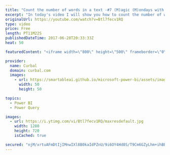 ```yaml
---
title: "Count the number of words in a text -#7 (M)agic (M)ondays with Power Query and Power BI"
excerpt: "In today's video I will show you how to count the number of words in a text.  Link to the post I found the solution: https://social.technet.microsoft.com/Forums/en-US/06b4214d-02c5-400f-b4dd-10f4ae713c89/fast-words-count-function?forum=powerquery  To do that, I will give you an example of a report I"
originalUrl: https://youtube.com/watch?v=Btl7fecv1RQ
type: video
price: Free
length: PT11M22S
publishedDateTime: 2017-06-28T20:33:33Z
heat: 50

featuredContent: "<iframe width=\"800\" height=\"500\" frameborder=\"0\" src=\"https://www.youtube.com/embed/Btl7fecv1RQ\" allow=\"accelerometer; autoplay; encrypted-media; gyroscope; picture-in-picture\" allowfullscreen></iframe>"

provider:
  name: Curbal
  domain: curbal.com
  images:
    - url: https://smartableai.github.io/microsoft-power-bi/assets/images/organizations/curbal.com-50x50.jpg
      width: 50
      height: 50

topics:
  - Power BI
  - Power Query

images:
  - url: https://i.ytimg.com/vi/Btl7fecv1RQ/maxresdefault.jpg
    width: 1280
    height: 720
    isCached: true

secured: "njM/xrtuAFmDtIjIMnwIXl8B0kaIdPZnU/9i6OY4Hd0S/T9Cm6GZyLhm+ihBBOE08M3OPCA4JW8SG3QsH8y1i49Dk9Ikxy7z9cx3QTt5FiMHNhpEEoXkn0AofbN/7Fxo0KmfVds+AgSACqAl5LU/asFLSwvGwaqzvBXrroizarDIAtNicRUdFpLVAIvxuy+fX70IMQ9HjpSvC5MduSvsiDS22BapQxjKsqxm8vnxs9kOOGw8gycu/AOSWCx2N13HzP6qe7M+y0rRrF4gb1EnH/YdBgv4r+qADqJgito2Yqckdx2UeFcQL8XROPvzg2AIZ5sizxRvEjHaXeAr7G9nw7Vzt6Qnvidv2P7stdO+21Kj4leWNFHJhGbGXrUUXUPKUdPddKd8DvkRFVIm4dgJMhCjTEquLPs3roCqVnH8mDM=;JIcpqsSIJ2Wk1z9P7sumJg=="
---
```


